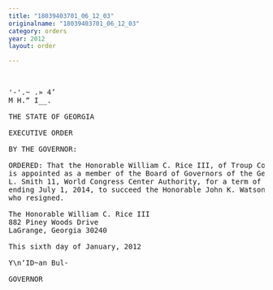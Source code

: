 ```yaml
---
title: "18039403701_06_12_03"
originalname: "18039403701_06_12_03"
category: orders
year: 2012
layout: order

---
```

<pre>
    

'-'.~ .» 4’
M H.“ I__.

THE STATE OF GEORGIA

EXECUTIVE ORDER

BY THE GOVERNOR:

ORDERED: That the Honorable William C. Rice III, of Troup County, Georgia,
is appointed as a member of the Board of Governors of the George
L. Smith 11, World Congress Center Authority, for a term of office
ending July 1, 2014, to succeed the Honorable John K. Watson,
who resigned.

The Honorable William C. Rice III
882 Piney Woods Drive
LaGrange, Georgia 30240

This sixth day of January, 2012

Y\n‘ID~an Bul-

GOVERNOR

</pre>
